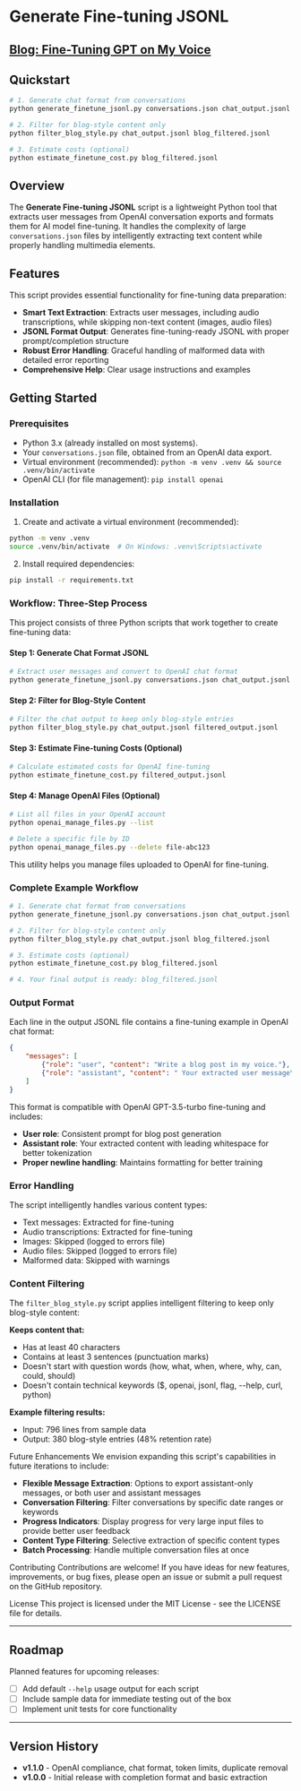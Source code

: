 # Generate Fine-tuning JSONL

## [Blog: Fine-Tuning GPT on My Voice](https://0xsalt.github.io/posts/train_gpt_to_write/)

## Quickstart

```bash
# 1. Generate chat format from conversations
python generate_finetune_jsonl.py conversations.json chat_output.jsonl

# 2. Filter for blog-style content only  
python filter_blog_style.py chat_output.jsonl blog_filtered.jsonl

# 3. Estimate costs (optional)
python estimate_finetune_cost.py blog_filtered.jsonl
```

## Overview

The **Generate Fine-tuning JSONL** script is a lightweight Python tool that extracts user messages from OpenAI conversation exports and formats them for AI model fine-tuning. It handles the complexity of large `conversations.json` files by intelligently extracting text content while properly handling multimedia elements.

## Features

This script provides essential functionality for fine-tuning data preparation:

* **Smart Text Extraction**: Extracts user messages, including audio transcriptions, while skipping non-text content (images, audio files)
* **JSONL Format Output**: Generates fine-tuning-ready JSONL with proper prompt/completion structure
* **Robust Error Handling**: Graceful handling of malformed data with detailed error reporting
* **Comprehensive Help**: Clear usage instructions and examples

## Getting Started

### Prerequisites

* Python 3.x (already installed on most systems).
* Your `conversations.json` file, obtained from an OpenAI data export.
* Virtual environment (recommended): `python -m venv .venv && source .venv/bin/activate`
* OpenAI CLI (for file management): `pip install openai`

### Installation

1. Create and activate a virtual environment (recommended):
```bash
python -m venv .venv
source .venv/bin/activate  # On Windows: .venv\Scripts\activate
```

2. Install required dependencies:
```bash
pip install -r requirements.txt
```

### Workflow: Three-Step Process

This project consists of three Python scripts that work together to create fine-tuning data:

#### Step 1: Generate Chat Format JSONL
```bash
# Extract user messages and convert to OpenAI chat format
python generate_finetune_jsonl.py conversations.json chat_output.jsonl
```

#### Step 2: Filter for Blog-Style Content
```bash
# Filter the chat output to keep only blog-style entries
python filter_blog_style.py chat_output.jsonl filtered_output.jsonl
```

#### Step 3: Estimate Fine-tuning Costs (Optional)
```bash
# Calculate estimated costs for OpenAI fine-tuning
python estimate_finetune_cost.py filtered_output.jsonl
```

#### Step 4: Manage OpenAI Files (Optional)
```bash
# List all files in your OpenAI account
python openai_manage_files.py --list

# Delete a specific file by ID
python openai_manage_files.py --delete file-abc123
```

This utility helps you manage files uploaded to OpenAI for fine-tuning.

### Complete Example Workflow

```bash
# 1. Generate chat format from conversations
python generate_finetune_jsonl.py conversations.json chat_output.jsonl

# 2. Filter for blog-style content only
python filter_blog_style.py chat_output.jsonl blog_filtered.jsonl

# 3. Estimate costs (optional)
python estimate_finetune_cost.py blog_filtered.jsonl

# 4. Your final output is ready: blog_filtered.jsonl
```

### Output Format

Each line in the output JSONL file contains a fine-tuning example in OpenAI chat format:
```json
{
    "messages": [
        {"role": "user", "content": "Write a blog post in my voice."},
        {"role": "assistant", "content": " Your extracted user message\n"}
    ]
}
```

This format is compatible with OpenAI GPT-3.5-turbo fine-tuning and includes:
- **User role**: Consistent prompt for blog post generation
- **Assistant role**: Your extracted content with leading whitespace for better tokenization
- **Proper newline handling**: Maintains formatting for better training

### Error Handling

The script intelligently handles various content types:
- Text messages: Extracted for fine-tuning
- Audio transcriptions: Extracted for fine-tuning  
- Images: Skipped (logged to errors file)
- Audio files: Skipped (logged to errors file)
- Malformed data: Skipped with warnings

### Content Filtering

The `filter_blog_style.py` script applies intelligent filtering to keep only blog-style content:

**Keeps content that:**
- Has at least 40 characters
- Contains at least 3 sentences (punctuation marks)
- Doesn't start with question words (how, what, when, where, why, can, could, should)
- Doesn't contain technical keywords ($, openai, jsonl, flag, --help, curl, python)

**Example filtering results:**
- Input: 796 lines from sample data
- Output: 380 blog-style entries (48% retention rate)

Future Enhancements
We envision expanding this script's capabilities in future iterations to include:

- **Flexible Message Extraction**: Options to export assistant-only messages, or both user and assistant messages
- **Conversation Filtering**: Filter conversations by specific date ranges or keywords  
- **Progress Indicators**: Display progress for very large input files to provide better user feedback
- **Content Type Filtering**: Selective extraction of specific content types
- **Batch Processing**: Handle multiple conversation files at once

Contributing
Contributions are welcome! If you have ideas for new features, improvements, or bug fixes, please open an issue or submit a pull request on the GitHub repository.

License
This project is licensed under the MIT License - see the LICENSE file for details.

---

## Roadmap

Planned features for upcoming releases:

- [ ] Add default `--help` usage output for each script
- [ ] Include sample data for immediate testing out of the box
- [ ] Implement unit tests for core functionality

---

## Version History

- **v1.1.0** - OpenAI compliance, chat format, token limits, duplicate removal
- **v1.0.0** - Initial release with completion format and basic extraction
